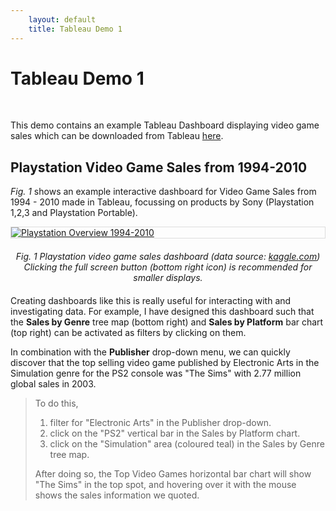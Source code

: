 ```yaml
---
    layout: default
    title: Tableau Demo 1
---
```


# Tableau Demo 1

&nbsp;

This demo contains an example Tableau Dashboard displaying video game sales which can be downloaded from Tableau [here](https://public.tableau.com/views/VideoGameSalesdashboards/PlaystationOverview1994-2010?:language=en-GB&:display_count=n&:origin=viz_share_link).


## Playstation Video Game Sales from 1994-2010 

*Fig. 1* shows an example interactive dashboard for Video Game Sales from 1994 - 2010 made in Tableau, focussing on products by Sony (Playstation 1,2,3 and Playstation Portable). 


<div class='tableauPlaceholder' id='viz1684839151419' style='position: relative; border: 1px solid #ddd'>
<noscript>
<a href='#'>
<img alt='Playstation Overview 1994-2010 ' src='https:&#47;&#47;public.tableau.com&#47;static&#47;images&#47;Vi&#47;VideoGameSalesdashboards&#47;PlaystationOverview1994-2010&#47;1_rss.png' style='border: none' />
</a>
</noscript>
<object class='tableauViz'  style='display:none;'>
<param name='host_url' value='https%3A%2F%2Fpublic.tableau.com%2F' />
<param name='embed_code_version' value='3' />
<param name='site_root' value='' />
<param name='name' value='VideoGameSalesdashboards&#47;PlaystationOverview1994-2010' />
<param name='tabs' value='no' />
<param name='toolbar' value='yes' />
<param name='static_image' value='https:&#47;&#47;public.tableau.com&#47;static&#47;images&#47;Vi&#47;VideoGameSalesdashboards&#47;PlaystationOverview1994-2010&#47;1.png' />
<param name='animate_transition' value='yes' />
<param name='display_static_image' value='yes' />
<param name='display_spinner' value='yes' />
<param name='display_overlay' value='yes' />
<param name='display_count' value='yes' />
<param name='language' value='en-GB' />
</object>
</div>
<figcaption style="text-align:center; font-style: italic; margin-top: 20px; margin-bottom: 20px;"> 
    Fig. 1 Playstation video game sales dashboard (data source: <a href="https://www.kaggle.com/datasets/gregorut/videogamesales"> kaggle.com</a>) <br>
    Clicking the full screen button (bottom right icon) is recommended for smaller displays.
</figcaption>

<script type='text/javascript'>
var divElement = document.getElementById('viz1684839151419');
var vizElement = divElement.getElementsByTagName('object')[0];
if ( divElement.offsetWidth > 800 ) { vizElement.style.width='100%';vizElement.style.height=(divElement.offsetWidth*0.75)+'px';}
else if ( divElement.offsetWidth > 500 ) { vizElement.style.width='100%';vizElement.style.height=(divElement.offsetWidth*0.75)+'px';}
else { vizElement.style.width='100%';vizElement.style.height='1477px';}
var scriptElement = document.createElement('script');
scriptElement.src = 'https://public.tableau.com/javascripts/api/viz_v1.js';
vizElement.parentNode.insertBefore(scriptElement, vizElement);
</script>


Creating dashboards like this is really useful for interacting with and investigating data.
For example, I have designed this dashboard such that the **Sales by Genre** tree map (bottom right) and **Sales by Platform** bar chart (top right) can be activated as filters by clicking on them. 

In combination with the **Publisher** drop-down menu, we can quickly discover that the top selling video game published by Electronic Arts in the Simulation genre for the PS2 console was "The Sims" with 2.77 million global sales in 2003. 

> To do this, 
>
> 1. filter for "Electronic Arts" in the Publisher drop-down.
> 2. click on the "PS2" vertical bar in the Sales by Platform chart.
> 3. click on the "Simulation" area (coloured teal) in the Sales by Genre tree map.
>  
> After doing so, the Top Video Games horizontal bar chart will show "The Sims" in the top spot, and hovering over it with the mouse shows the sales information we quoted.

